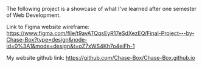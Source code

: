 The following project is a showcase of what I've learned after one semester of Web Development.


Link to Figma website wireframe: https://www.figma.com/file/t9avATQqsEyR17eSdXezEQ/Final-Project---by-Chase-Box?type=design&node-id=0%3A1&mode=design&t=oZ7xWS4Kh7o4eiFh-1


My website github link: https://github.com/Chase-Box/Chase-Box.github.io